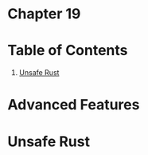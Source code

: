 # Chapter 19

# Table of Contents
1. [Unsafe Rust](#unsafe-rust)

# Advanced Features

# Unsafe Rust

